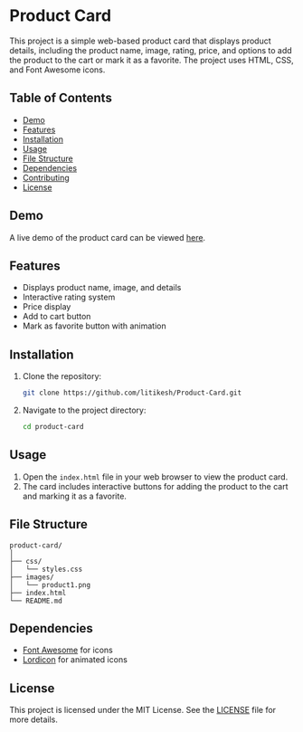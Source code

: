# Product Card

This project is a simple web-based product card that displays product details, including the product name, image, rating, price, and options to add the product to the cart or mark it as a favorite. The project uses HTML, CSS, and Font Awesome icons.

## Table of Contents

- [Demo](#demo)
- [Features](#features)
- [Installation](#installation)
- [Usage](#usage)
- [File Structure](#file-structure)
- [Dependencies](#dependencies)
- [Contributing](#contributing)
- [License](#license)

## Demo

A live demo of the product card can be viewed [here](#).

## Features

- Displays product name, image, and details
- Interactive rating system
- Price display
- Add to cart button
- Mark as favorite button with animation

## Installation

1. Clone the repository:
   ```bash
   git clone https://github.com/litikesh/Product-Card.git
   ```
2. Navigate to the project directory:
   ```bash
   cd product-card
   ```

## Usage

1. Open the `index.html` file in your web browser to view the product card.
2. The card includes interactive buttons for adding the product to the cart and marking it as a favorite.

## File Structure

```
product-card/
│
├── css/
│   └── styles.css
├── images/
│   └── product1.png
├── index.html
└── README.md
```

## Dependencies

- [Font Awesome](https://cdnjs.cloudflare.com/ajax/libs/font-awesome/4.7.0/css/font-awesome.min.css) for icons
- [Lordicon](https://cdn.lordicon.com/qjzruarw.js) for animated icons

## License

This project is licensed under the MIT License. See the [LICENSE](LICENSE) file for more details.
